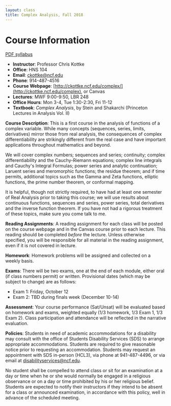 ```yaml
---
layout: class
title: Complex Analysis, Fall 2018
---
```


Course Information
====================================
[PDF syllabus](syllabus.pdf)

- **Instructor**: Professor Chris Kottke
- **Office**: HNS 104
- **Email**: [ckottke@ncf.edu](mailto:ckottke@ncf.edu)
- **Phone**: 914-487-4516
- **Course Webpage**: [http://ckottke.ncf.edu/complex/](http://ckottke.ncf.edu/complex), or Canvas
- **Lectures**: MWF 9:00-9:50, LBR 248
- **Office Hours**: Mon 3-4, Tue 1:30-2:30, Fri 11-12
- **Textbook**: *Complex Analysis*, by Stein and Shakarchi (Princeton Lectures in Analysis Vol. II)

**Course Description**:
This is a first course in the analysis of functions of a complex variable. 
While many concepts (sequences, series, limits, derivatives) mirror those from 
real analysis, the consequences of complex differentiability are strikingly
different from the real case and have important applications throughout mathematics
and beyond. 

We will cover complex numbers; sequences and series; continuity; complex
differentiability and the Cauchy-Riemann equations; complex line integrals and
Cauchy's Integral Formulas; power series and analytic continuation; Laruent series
and meromorphic functions; the residue theorem; and if time permits, additional topics
such as the Gamma and Zeta functions, elliptic functions, the prime number theorem, or conformal mapping.
 
It is helpful, though not strictly required, to have had at least one semester
of Real Analysis prior to taking this course; we will use results about
continuous functions, sequences and series, power series, total derivatives and
the inverse function theorem. If you have not had a rigorous treatment of these
topics, make sure you come talk to me.

**Reading Assignments**: 
A reading assignment for each class will be posted on the course webpage and in
the Canvas course prior to each lecture. This reading should be completed
*before* the lecture. Unless otherwise specified, you will be responsible for 
all material in the reading assignment, even if it is not covered in lecture.

**Homework**:
Homework problems will be assigned and collected on a weekly basis.

**Exams**: There will be two exams, one at the end of each module, either oral (if class numbers permit)
or written. Provisional dates (which may be subject to change) are as follows:

- Exam 1: Friday, October 12
- Exam 2: TBD during finals week (December 10-14)

**Assessment**: 
Your course performance (Sat/Unsat) will be evaluated based on homework and
exams, weighted equally (1/3 homework, 1/3 Exam 1, 1/3 Exam 2).  Class
participation and attendance will be reflected in the narrative evaluation.

**Policies**: 
Students in need of academic accommodations for a disability may consult with the office of Students
Disability Services (SDS) to arrange appropriate accommodations. Students are required to give
reasonable notice prior to requesting an accommodation. Students may request an appointment with
SDS in-person (HCL3), via phone at 941-487-4496, or via email at [disabilityservices@ncf.edu](mailto:disabilityservices@ncf.edu).

No student shall be compelled to attend class or sit for an examination at a
day or time when he or she would normally be engaged in a religious observance
or on a day or time prohibited by his or her religious belief.  Students are
expected to notify their instructors if they intend to be absent for a class or
announced examination, in accordance with this policy, well in advance of the scheduled
meeting.
